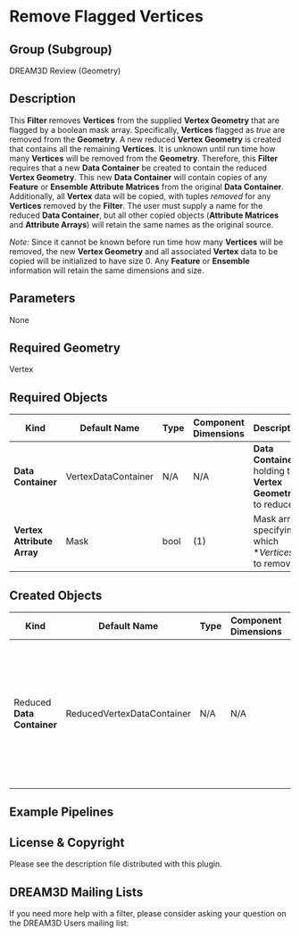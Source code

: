 # Remove Flagged Vertices #

## Group (Subgroup) ##

DREAM3D Review (Geometry)

## Description ##

This **Filter** removes **Vertices** from the supplied **Vertex Geometry** that are flagged by a boolean mask array.  Specifically, **Vertices** flagged as _true_ are removed from the **Geometry**.  A new reduced **Vertex Geometry** is created that contains all the remaining **Vertices**.  It is unknown until run time how many **Vertices** will be removed from the **Geometry**.  Therefore, this **Filter** requires that a new **Data Container** be created to contain the reduced **Vertex Geometry**.  This new **Data Container** will contain copies of any **Feature** or **Ensemble** **Attribute Matrices** from the original **Data Container**.  Additionally, all **Vertex** data will be copied, with tuples _removed_ for any **Vertices** removed by the **Filter**.  The user must supply a name for the reduced **Data Container**, but all other copied objects (**Attribute Matrices** and **Attribute Arrays**) will retain the same names as the original source.

_Note:_ Since it cannot be known before run time how many **Vertices** will be removed, the new **Vertex Geometry** and all associated **Vertex** data to be copied will be initialized to have size 0.  Any **Feature** or **Ensemble** information will retain the same dimensions and size.     

## Parameters ##

None

## Required Geometry ###

Vertex

## Required Objects ##

| Kind | Default Name | Type | Component Dimensions | Description |
|------|--------------|------|----------------------|-------------|
| **Data Container** | VertexDataContainer | N/A | N/A | **Data Container** holding the **Vertex Geometry** to reduce |
| **Vertex Attribute Array** | Mask | bool | (1) | Mask array specifying which **Vertices* to remove |

## Created Objects ##

| Kind | Default Name | Type | Component Dimensions | Description |
|------|--------------|------|----------------------|-------------|
| Reduced **Data Container** | ReducedVertexDataContainer | N/A | N/A | **Data Container** holding the reduced **Vertex Geometry** and any copied **Attribute Matrices** and **Attribute Arrays** |

## Example Pipelines ##



## License & Copyright ##

Please see the description file distributed with this plugin.

## DREAM3D Mailing Lists ##

If you need more help with a filter, please consider asking your question on the DREAM3D Users mailing list:
